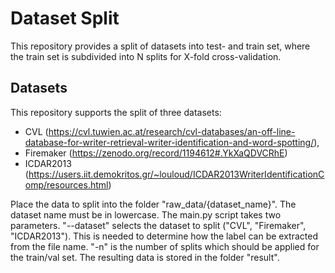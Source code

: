 # Dataset Split
This repository provides a split of datasets into test- and train set, where the train set is subdivided into N splits
for X-fold cross-validation.

## Datasets
This repository supports the split of three datasets: 
- CVL (https://cvl.tuwien.ac.at/research/cvl-databases/an-off-line-database-for-writer-retrieval-writer-identification-and-word-spotting/), 
- Firemaker (https://zenodo.org/record/1194612#.YkXaQDVCRhE) 
- ICDAR2013 (https://users.iit.demokritos.gr/~louloud/ICDAR2013WriterIdentificationComp/resources.html)

Place the data to split into the folder "raw_data/{dataset_name}". The dataset name must be in lowercase.
The main.py script takes two parameters. "--dataset" selects the dataset to split ("CVL", "Firemaker", "ICDAR2013"). This is needed
to determine how the label can be extracted from the file name. "-n" is the number of splits which should be applied for the train/val set. 
The resulting data is stored in the folder "result".